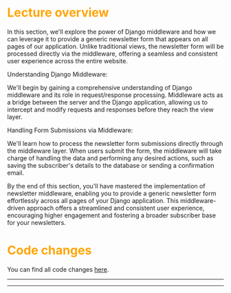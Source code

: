 # <span style="color:orange">Lecture overview</span>

In this section, we'll explore the power of Django middleware and how we can leverage it to provide a generic newsletter form that appears on all pages of our application. Unlike traditional views, the newsletter form will be processed directly via the middleware, offering a seamless and consistent user experience across the entire website.

Understanding Django Middleware:

We'll begin by gaining a comprehensive understanding of Django middleware and its role in request/response processing. Middleware acts as a bridge between the server and the Django application, allowing us to intercept and modify requests and responses before they reach the view layer.

Handling Form Submissions via Middleware:

We'll learn how to process the newsletter form submissions directly through the middleware layer. When users submit the form, the middleware will take charge of handling the data and performing any desired actions, such as saving the subscriber's details to the database or sending a confirmation email.

By the end of this section, you'll have mastered the implementation of newsletter middleware, enabling you to provide a generic newsletter form effortlessly across all pages of your Django application. This middleware-driven approach offers a streamlined and consistent user experience, encouraging higher engagement and fostering a broader subscriber base for your newsletters.

# <span style="color:orange">Code changes</span>

You can find all code changes [here](https://github.com/bobby-didcoding/build-and-deploy-dockerised-django-app-handbook/pull/7/files).


***
***